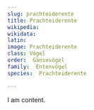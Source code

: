 ```yaml
---
slug: prachteiderente
title: Prachteiderente
wikipedia: 
wikidata: 
latin:
image: Prachteiderente
class: Vögel
order:  Gänsevögel
family:  Entenvögel 
species:  Prachteiderente

---
```


I am content.
